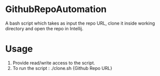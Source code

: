 # GithubRepoAutomation
A bash script which takes as input the repo URL, clone it inside working directory and open the repo in Intellij.

# Usage

1. Provide read/write access to the script.
2. To run the script : ./clone.sh {Github Repo URL}
